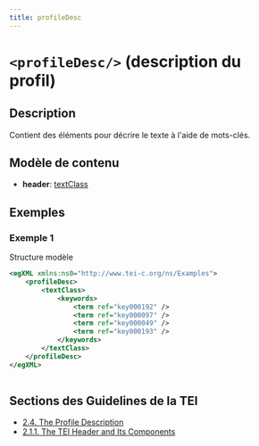 ```yaml
---
title: profileDesc
---
```




# `<profileDesc/>` (description du profil)

## Description

Contient des éléments pour décrire le texte à l'aide de mots-clés. 

## Modèle de contenu

- **header**: [textClass](textClass.md)

## Exemples

### Exemple 1

Structure modèle

```xml
<egXML xmlns:ns0="http://www.tei-c.org/ns/Examples">
    <profileDesc>
        <textClass>
            <keywords>
                <term ref="key000192" />
                <term ref="key000097" />
                <term ref="key000049" />
                <term ref="key000193" />
            </keywords>
        </textClass>
    </profileDesc>
</egXML>
               
```

## Sections des Guidelines de la TEI

- [2.4. The Profile Description](https://www.tei-c.org/release/doc/tei-p5-doc/en/html/HD.html#HD4)
- [2.1.1. The TEI Header and Its Components](https://www.tei-c.org/release/doc/tei-p5-doc/en/html/HD.html#HD11)